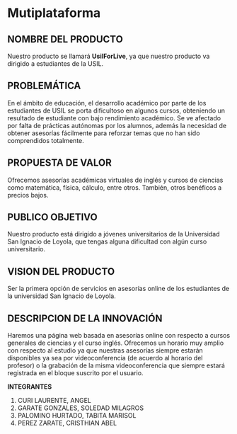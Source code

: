 # Mutiplataforma

## **NOMBRE DEL PRODUCTO**
Nuestro producto se llamará **UsilForLive**, ya que nuestro producto va dirigido a estudiantes de la USIL.

## **PROBLEMÁTICA**
En el ámbito de educación, el desarrollo académico por parte de los estudiantes de USIL se porta dificultoso en algunos cursos, obteniendo un resultado de estudiante con bajo rendimiento académico.  Se ve afectado por falta de prácticas autónomas por los alumnos, además la necesidad de obtener asesorías fácilmente para reforzar temas que no han sido comprendidos totalmente.

## **PROPUESTA DE VALOR**
Ofrecemos asesorías académicas virtuales de inglés y cursos de ciencias como matemática, física, cálculo, entre otros. También, otros benéficos a precios bajos.

## **PUBLICO OBJETIVO**
Nuestro producto está dirigido a jóvenes universitarios de la Universidad San Ignacio de Loyola, que tengas alguna dificultad con algún curso universitario.

## **VISION DEL PRODUCTO**
Ser la primera opción de servicios en asesorías online de los estudiantes de la universidad San Ignacio de Loyola.  

## **DESCRIPCION DE LA INNOVACIÓN**
Haremos una página web basada en asesorías online con respecto a cursos generales de ciencias y el curso inglés. 
Ofrecemos un horario muy amplio con respecto al estudio ya que nuestras asesorías siempre estarán disponibles ya sea por videoconferencia (de acuerdo al horario del profesor) o la grabación de la misma videoconferencia que siempre estará registrada en el bloque suscrito por el usuario.

 **INTEGRANTES**
 1. CURI LAURENTE, ANGEL
 2. GARATE GONZALES, SOLEDAD MILAGROS
 3. PALOMINO HURTADO, TABITA MARISOL
 4. PEREZ ZARATE, CRISTHIAN ABEL
